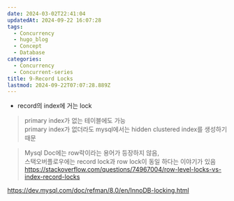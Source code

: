 ```yaml
---
date: 2024-03-02T22:41:04
updatedAt: 2024-09-22 16:07:28
tags:
  - Concurrency
  - hugo_blog
  - Concept
  - Database
categories:
  - Concurrency
  - Concurrent-series
title: 9-Record Locks
lastmod: 2024-09-22T07:07:28.889Z
---
```

* record의 index에 거는 lock

> primary index가 없는 테이블에도 가능\
> primary index가 없더라도 mysql에서는 hidden clustered index를 생성하기 때문

> Mysql Doc에는 row락이라는 용어가 등장하지 않음,\
> 스택오버플로우에는 record lock과 row lock이 동일 하다는 이야기가 있음\
> https://stackoverflow.com/questions/74967004/row-level-locks-vs-index-record-locks

https://dev.mysql.com/doc/refman/8.0/en/InnoDB-locking.html
